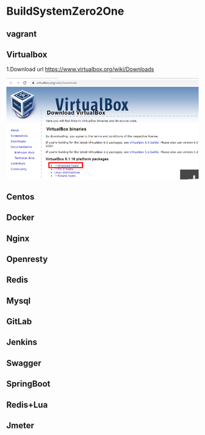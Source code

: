 # BuildSystemZero2One
## vagrant
## Virtualbox
1.Download url
https://www.virtualbox.org/wiki/Downloads

![alt text](https://github.com/iosoft2020/BuildSystemZero2One/blob/main/images/2020111401.PNG?raw=true)

## Centos
## Docker
## Nginx
## Openresty
## Redis
## Mysql
## GitLab
## Jenkins
## Swagger
## SpringBoot
## Redis+Lua
## Jmeter
